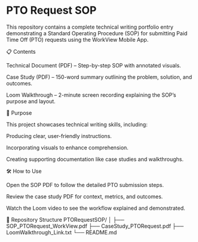 # PTO Request SOP
This repository contains a complete technical writing portfolio entry demonstrating a Standard Operating Procedure (SOP) for submitting Paid Time Off (PTO) requests using the WorkView Mobile App.

📋 Contents

Technical Document (PDF) – Step-by-step SOP with annotated visuals.

Case Study (PDF) – 150-word summary outlining the problem, solution, and outcomes.

Loom Walkthrough – 2-minute screen recording explaining the SOP’s purpose and layout.

🎯 Purpose

This project showcases technical writing skills, including:

Producing clear, user-friendly instructions.

Incorporating visuals to enhance comprehension.

Creating supporting documentation like case studies and walkthroughs.

🛠️ How to Use

Open the SOP PDF to follow the detailed PTO submission steps.

Review the case study PDF for context, metrics, and outcomes.

Watch the Loom video to see the workflow explained and demonstrated.

📂 Repository Structure
PTORequestSOP/
│
├── SOP_PTORequest_WorkView.pdf
├── CaseStudy_PTORequest.pdf
├── LoomWalkthrough_Link.txt
└── README.md
